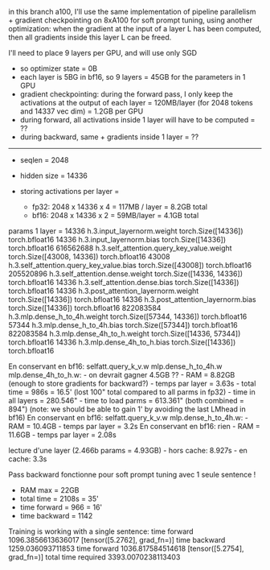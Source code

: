 in this branch a100, I'll use the same implementation
of pipeline parallelism + gradient checkpointing on 8xA100
for soft prompt tuning, using another optimization:
when the gradient at the input of a layer L has been computed, then
all gradients inside this layer L can be freed.

I'll need to place 9 layers per GPU, and will use only SGD
- so optimizer state = 0B
- each layer is 5BG in bf16, so 9 layers = 45GB for the parameters in 1 GPU
- gradient checkpointing: during the forward pass, I only keep the activations at the output of each layer
  = 120MB/layer (for 2048 tokens and 14337 vec dim) = 1.2GB per GPU
- during forward, all activations inside 1 layer will have to be computed = ??
- during backward, same + gradients inside 1 layer = ??

--------------------------------

- seqlen = 2048
- hidden size = 14336

- storing activations per layer =
  - fp32: 2048 x 14336 x 4 = 117MB / layer = 8.2GB total
  - bf16: 2048 x 14336 x 2 = 59MB/layer    = 4.1GB total

params 1 layer = 
14336	h.3.input_layernorm.weight torch.Size([14336]) torch.bfloat16
14336	h.3.input_layernorm.bias torch.Size([14336]) torch.bfloat16
616562688	h.3.self_attention.query_key_value.weight torch.Size([43008, 14336]) torch.bfloat16
43008	h.3.self_attention.query_key_value.bias torch.Size([43008]) torch.bfloat16
205520896	h.3.self_attention.dense.weight torch.Size([14336, 14336]) torch.bfloat16
14336	h.3.self_attention.dense.bias torch.Size([14336]) torch.bfloat16
14336	h.3.post_attention_layernorm.weight torch.Size([14336]) torch.bfloat16
14336	h.3.post_attention_layernorm.bias torch.Size([14336]) torch.bfloat16
822083584	h.3.mlp.dense_h_to_4h.weight torch.Size([57344, 14336]) torch.bfloat16
57344	h.3.mlp.dense_h_to_4h.bias torch.Size([57344]) torch.bfloat16
822083584	h.3.mlp.dense_4h_to_h.weight torch.Size([14336, 57344]) torch.bfloat16
14336	h.3.mlp.dense_4h_to_h.bias torch.Size([14336]) torch.bfloat16


En conservant en bf16: selfatt.query_k_v.w mlp.dense_h_to_4h.w mlp.dense_4h_to_h.w:
	- on devrait gagner 4.5GB ??
	- RAM = 8.82GB (enough to store gradients for backward?)
	- temps par layer = 3.63s
	- total time = 986s = 16.5' (lost 100" total compared to all parms in fp32)
	- time in all layers = 280.546"
	- time to load parms = 613.361" (both combined = 894") (note: we should be able to gain 1' by avoiding the last LMhead in bf16)
En conservant en bf16: selfatt.query_k_v.w mlp.dense_h_to_4h.w:
	- RAM = 10.4GB
	- temps par layer = 3.2s
En conservant en bf16: rien
	- RAM = 11.6GB
	- temps par layer = 2.08s

lecture d'une layer (2.466b params = 4.93GB)
	- hors cache: 8.927s
	- en   cache: 3.3s

Pass backward fonctionne pour soft prompt tuning avec 1 seule sentence !
- RAM max = 22GB
- total time = 2108s = 35'
- time forward = 966 = 16'
- time backward = 1142

Training is working with a single sentence:
time forward 1096.3856613636017 [tensor([5.2762], grad_fn=<ViewBackward0>)]
time backward 1259.036093711853
time forward 1036.817584514618 [tensor([5.2754], grad_fn=<ViewBackward0>)]
total time required 3393.0070238113403
